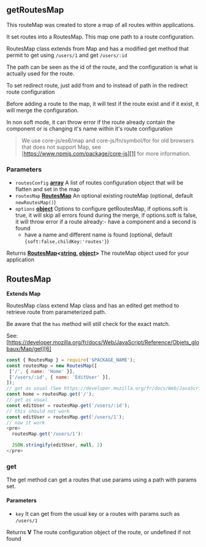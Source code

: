 <!-- Generated by documentation.js. Update this documentation by updating the source code. -->

## getRoutesMap

This routeMap was created to store a map of all routes within applications.

It set routes into a RoutesMap. This map one path to a route configuration.

RoutesMap class extends from Map and has a modified get method that permit to get using `/users/1` and get `/users/:id`

The path can be seen as the id of the route, and the configuration is what is actually used for the route.

To set redirect route, just add from and to instead of path in the redirect route configuration

Before adding a route to the map, it will test if the route exist and if it exist, it will merge the configuration.

In non soft mode, it can throw error if the route already contain the component or is changing it's name within it's route configuration

> We use core-js/es6/map and core-js/fn/symbol/for for old browsers that does not support Map, see [https://www.npmjs.com/package/core-js][1] for more information.

### Parameters

-   `routesConfig` **[array][2]** A list of routes configuration object that will be flatten and set in the map
-   `routesMap` **[RoutesMap][3]** An optional existing routeMap (optional, default `newRoutesMap()`)
-   `options` **[object][4]** Options to configure getRoutesMap,
    if options.soft is true, it will skip all errors found during the merge,
    if options.soft is false, it will throw error if a route already:-   have a component and a second is found
    -   have a name and different name is found (optional, default `{soft:false,childKey:'routes'}`)

Returns **[RoutesMap][3]&lt;[string][5], [object][4]>** The routeMap object used for your application

## RoutesMap

**Extends Map**

RoutesMap class extend Map class and has an edited get method to retrieve route from parameterized path.

Be aware that the `has` method will still check for the exact match.

See: [https://developer.mozilla.org/fr/docs/Web/JavaScript/Reference/Objets_globaux/Map/get][6]

```js
const { RoutesMap } = require('$PACKAGE_NAME');
const routesMap = new RoutesMap([
 ['/', { name: 'Home' }],
 ['/users/:id', { name: 'EditUser' }],
]);
// get as usual (See https://developer.mozilla.org/fr/docs/Web/JavaScript/Reference/Objets_globaux/Map/get)
const home = routesMap.get('/');
// get as usual
const editUser = routesMap.get('/users/:id');
// this should not work
const editUser = routesMap.get('/users/1');
// now it work
<pre>
  routesMap.get('/users/1'):

  JSON.stringify(editUser, null, 2)
</pre>
```

### get

The get method can get a routes that use params using a path with params set.

#### Parameters

-   `key`  It can get from the usual key or a routes with params such as `/users/1`

Returns **V** The route configuration object of the route, or undefined if not found

[1]: https://www.npmjs.com/package/core-js

[2]: https://developer.mozilla.org/docs/Web/JavaScript/Reference/Global_Objects/Array

[3]: #routesmap

[4]: https://developer.mozilla.org/docs/Web/JavaScript/Reference/Global_Objects/Object

[5]: https://developer.mozilla.org/docs/Web/JavaScript/Reference/Global_Objects/String

[6]: https://developer.mozilla.org/fr/docs/Web/JavaScript/Reference/Objets_globaux/Map/get
